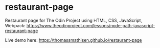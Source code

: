 # restaurant-page
Restaurant page for The Odin Project using HTML, CSS, JavaScript, Webpack:
https://www.theodinproject.com/lessons/node-path-javascript-restaurant-page

Live demo here:
https://thomassmathisen.github.io/restaurant-page